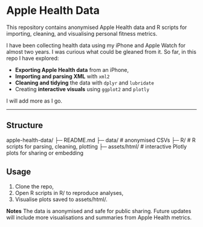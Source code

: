 # Apple Health Data

This repository contains anonymised Apple Health data and R scripts for importing, cleaning, and visualising personal fitness metrics.  

I have been collecting health data using my iPhone and Apple Watch for almost two years. I was curious what could be gleaned from it. So far, in this repo I have explored: 

- **Exporting Apple Health data** from an iPhone,
- **Importing and parsing XML** with `xml2`  
- **Cleaning and tidying** the data with `dplyr` and `lubridate`  
- Creating **interactive visuals** using `ggplot2` and `plotly`  

I will add more as I go.

---

## Structure

apple-health-data/
├─ README.md
├─ data/ # anonymised CSVs
├─ R/ # R scripts for parsing, cleaning, plotting
├─ assets/html/ # interactive Plotly plots for sharing or embedding


## Usage

1. Clone the repo,
2. Open R scripts in R/ to reproduce analyses,
3. Visualise plots saved to assets/html/.

**Notes**
The data is anonymised and safe for public sharing.
Future updates will include more visualisations and summaries from Apple Health metrics.


